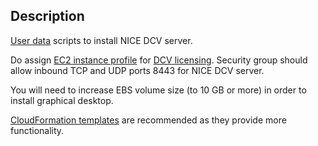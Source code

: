 ## Description
[User data](https://docs.aws.amazon.com/AWSEC2/latest/UserGuide/user-data.html#user-data-console) scripts to install NICE DCV server. 

Do assign [EC2 instance profile](https://docs.aws.amazon.com/IAM/latest/UserGuide/id_roles_use_switch-role-ec2_instance-profiles.html) for [DCV licensing](https://docs.aws.amazon.com/dcv/latest/adminguide/setting-up-license.html#setting-up-license-ec2). Security group should allow inbound TCP and UDP ports 8443 for NICE DCV server.

You will need to increase EBS volume size (to 10 GB or more) in order to install graphical desktop.

[CloudFormation templates](../cfn/) are recommended as they provide more functionality. 
